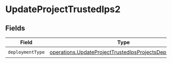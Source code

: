 # UpdateProjectTrustedIps2


## Fields

| Field                                                                                                                                | Type                                                                                                                                 | Required                                                                                                                             | Description                                                                                                                          |
| ------------------------------------------------------------------------------------------------------------------------------------ | ------------------------------------------------------------------------------------------------------------------------------------ | ------------------------------------------------------------------------------------------------------------------------------------ | ------------------------------------------------------------------------------------------------------------------------------------ |
| `deploymentType`                                                                                                                     | [operations.UpdateProjectTrustedIpsProjectsDeploymentType](../../models/operations/updateprojecttrustedipsprojectsdeploymenttype.md) | :heavy_check_mark:                                                                                                                   | N/A                                                                                                                                  |